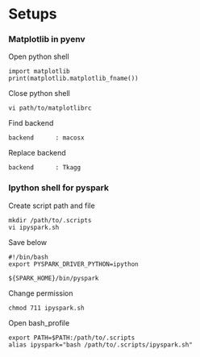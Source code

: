 # Setups
### Matplotlib in pyenv
Open python shell

```
import matplotlib
print(matplotlib.matplotlib_fname())
```
Close python shell

```
vi path/to/matplotlibrc
```
Find backend

```
backend      : macosx
```
Replace backend

```
backend      : Tkagg
```
### Ipython shell for pyspark
Create script path and file

```
mkdir /path/to/.scripts
vi ipyspark.sh
```
Save below

```
#!/bin/bash
export PYSPARK_DRIVER_PYTHON=ipython

${SPARK_HOME}/bin/pyspark
```
Change permission

```
chmod 711 ipyspark.sh
```
Open bash_profile

```
export PATH=$PATH:/path/to/.scripts
alias ipyspark="bash /path/to/.scripts/ipyspark.sh"
```
